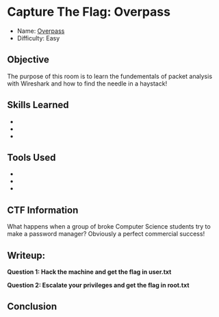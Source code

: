 # Capture The Flag: Overpass

- Name: <a href="https://tryhackme.com/r/room/overpass" target="_blank">Overpass</a>
- Difficulty: Easy


## Objective

The purpose of this room is to learn the fundementals of packet analysis with Wireshark and how to find the needle in a haystack!


## Skills Learned

- 
- 
- 

## Tools Used

- 
- 
- 


## CTF Information

What happens when a group of broke Computer Science students try to make a password manager?
Obviously a perfect commercial success!


## Writeup:

**Question 1: Hack the machine and get the flag in user.txt**


**Question 2: Escalate your privileges and get the flag in root.txt**


## Conclusion